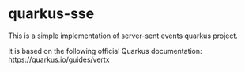 # quarkus-sse
This is a simple implementation of server-sent events quarkus project.

It is based on the following official Quarkus documentation:
https://quarkus.io/guides/vertx
